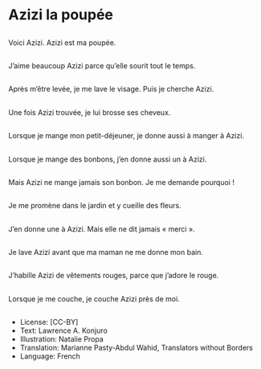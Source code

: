 # Azizi la poupée

##
Voici Azizi. Azizi est ma
poupée.

##
J’aime beaucoup Azizi
parce qu’elle sourit tout
le temps.

##
Après m’être levée, je
me lave le visage.
Puis je cherche Azizi.

##
Une fois Azizi trouvée,
je lui brosse ses
cheveux.

##
Lorsque je mange mon
petit-déjeuner, je donne
aussi à manger à Azizi.

##
Lorsque je mange des
bonbons, j’en donne
aussi un à Azizi.

##
Mais Azizi ne mange
jamais son bonbon.
Je me demande
pourquoi !

##
Je me promène dans le
jardin et y cueille des
fleurs.

##
J’en donne une à Azizi.
Mais elle ne dit jamais
« merci ».

##
Je lave Azizi avant que
ma maman ne me
donne mon bain.

##
J’habille Azizi de
vêtements rouges,
parce que j’adore le
rouge.

##
Lorsque je me couche,
je couche Azizi près de
moi.

##
* License: [CC-BY]
* Text: Lawrence A. Konjuro
* Illustration: Natalie Propa
* Translation: Marianne Pasty-Abdul Wahid, Translators without Borders
* Language: French
